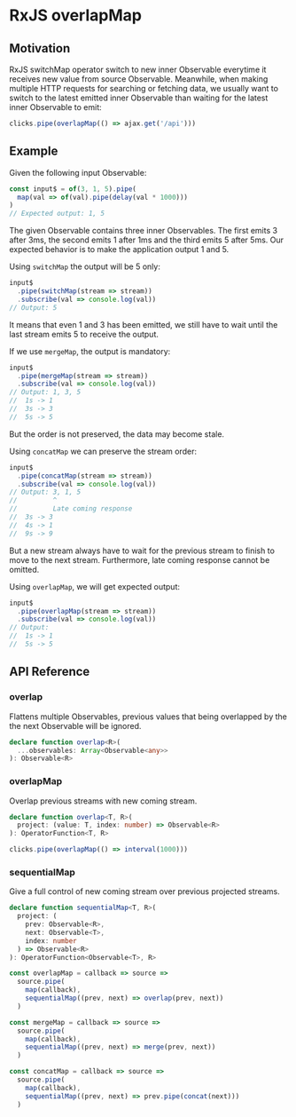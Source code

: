 # RxJS overlapMap

## Motivation

RxJS switchMap operator switch to new inner Observable everytime it receives new value from source Observable. Meanwhile, when making multiple HTTP requests for searching or fetching data, we usually want to switch to the latest emitted inner Observable than waiting for the latest inner Observable to emit:

```js
clicks.pipe(overlapMap(() => ajax.get('/api')))
```

## Example

Given the following input Observable:

```jsx
const input$ = of(3, 1, 5).pipe(
  map(val => of(val).pipe(delay(val * 1000)))
)
// Expected output: 1, 5
```

The given Observable contains three inner Observables. The first emits 3 after 3ms, the second emits 1 after 1ms and the third emits 5 after 5ms. Our expected behavior is to make the application output 1 and 5.

Using `switchMap` the output will be 5 only:

```jsx
input$
  .pipe(switchMap(stream => stream))
  .subscribe(val => console.log(val))
// Output: 5
```

It means that even 1 and 3 has been emitted, we still have to wait until the last stream emits 5 to receive the output.

If we use `mergeMap`, the output is mandatory:

```jsx
input$
  .pipe(mergeMap(stream => stream))
  .subscribe(val => console.log(val))
// Output: 1, 3, 5
//  1s -> 1
//  3s -> 3
//  5s -> 5
```

But the order is not preserved, the data may become stale.

Using `concatMap` we can preserve the stream order:

```jsx
input$
  .pipe(concatMap(stream => stream))
  .subscribe(val => console.log(val))
// Output: 3, 1, 5
//         ^
//         Late coming response
//  3s -> 3
//  4s -> 1
//  9s -> 9
```

But a new stream always have to wait for the previous stream to finish to move to the next stream. Furthermore, late coming response cannot be omitted.

Using `overlapMap`, we will get expected output:

```jsx
input$
  .pipe(overlapMap(stream => stream))
  .subscribe(val => console.log(val))
// Output:
//  1s -> 1
//  5s -> 5
```

## API Reference

### overlap

Flattens multiple Observables, previous values that being overlapped by the the next Observable will be ignored.

```ts
declare function overlap<R>(
  ...observables: Array<Observable<any>>
): Observable<R>
```

### overlapMap

Overlap previous streams with new coming stream.

```ts
declare function overlap<T, R>(
  project: (value: T, index: number) => Observable<R>
): OperatorFunction<T, R>

clicks.pipe(overlapMap(() => interval(1000)))
```

### sequentialMap

Give a full control of new coming stream over previous projected streams.

```ts
declare function sequentialMap<T, R>(
  project: (
    prev: Observable<R>,
    next: Observable<T>,
    index: number
  ) => Observable<R>
): OperatorFunction<Observable<T>, R>

const overlapMap = callback => source =>
  source.pipe(
    map(callback),
    sequentialMap((prev, next) => overlap(prev, next))
  )

const mergeMap = callback => source =>
  source.pipe(
    map(callback),
    sequentialMap((prev, next) => merge(prev, next))
  )

const concatMap = callback => source =>
  source.pipe(
    map(callback),
    sequentialMap((prev, next) => prev.pipe(concat(next)))
  )
```
